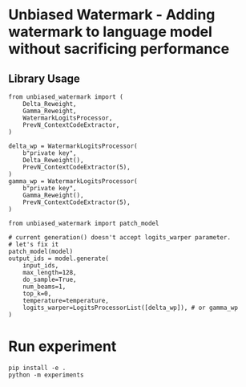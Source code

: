 # Unbiased Watermark - Adding watermark to language model without sacrificing performance

## Library Usage

```
from unbiased_watermark import (
    Delta_Reweight,
    Gamma_Reweight,
    WatermarkLogitsProcessor,
    PrevN_ContextCodeExtractor,
)

delta_wp = WatermarkLogitsProcessor(
    b"private key",
    Delta_Reweight(),
    PrevN_ContextCodeExtractor(5),
)
gamma_wp = WatermarkLogitsProcessor(
    b"private key",
    Gamma_Reweight(),
    PrevN_ContextCodeExtractor(5),
)

from unbiased_watermark import patch_model

# current generation() doesn't accept logits_warper parameter.
# let's fix it
patch_model(model)
output_ids = model.generate(
    input_ids,
    max_length=128,
    do_sample=True,
    num_beams=1,
    top_k=0,
    temperature=temperature,
    logits_warper=LogitsProcessorList([delta_wp]), # or gamma_wp
)
```

# Run experiment

```
pip install -e .
python -m experiments
```
